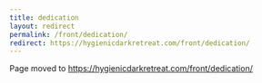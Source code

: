 ```yaml
---
title: dedication
layout: redirect
permalink: /front/dedication/
redirect: https://hygienicdarkretreat.com/front/dedication/
---
```


Page moved to <https://hygienicdarkretreat.com/front/dedication/>

